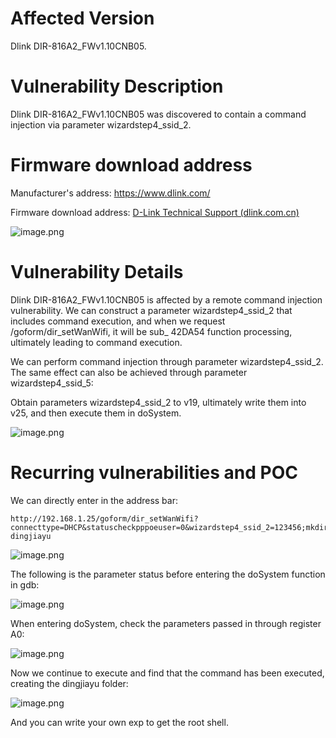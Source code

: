 # Affected Version

Dlink DIR-816A2\_FWv1.10CNB05.

# Vulnerability Description

Dlink DIR-816A2\_FWv1.10CNB05 was discovered to contain a command injection via parameter wizardstep4\_ssid\_2.

# Firmware download address

Manufacturer's address: <https://www.dlink.com/>

Firmware download address: [D-Link Technical Support (dlink.com.cn)](http://www.dlink.com.cn/techsupport/AllPro.aspx)

![image.png](https://github.com/dkjiayu/Vul/blob/main/Pic/1.png?raw=true)

# Vulnerability Details

Dlink DIR-816A2\_FWv1.10CNB05 is affected by a remote command injection vulnerability.  We can construct a parameter wizardstep4\_ssid\_2 that includes command execution, and when we request /goform/dir\_setWanWifi, it will be sub\_ 42DA54 function processing, ultimately leading to command execution.

We can perform command injection through parameter wizardstep4\_ssid\_2. The same effect can also be achieved through parameter wizardstep4\_ssid\_5:

Obtain parameters wizardstep4\_ssid\_2 to v19, ultimately write them into v25, and then execute them in doSystem.

![image.png](https://github.com/dkjiayu/Vul/blob/main/Pic/2.png?raw=true)

# Recurring vulnerabilities and POC

We can directly enter in the address bar:

    http://192.168.1.25/goform/dir_setWanWifi?connecttype=DHCP&statuscheckpppoeuser=0&wizardstep4_ssid_2=123456;mkdir dingjiayu

![image.png](https://github.com/dkjiayu/Vul/blob/main/Pic/3.png?raw=true)

The following is the parameter status before entering the doSystem function in gdb:

![image.png](https://github.com/dkjiayu/Vul/blob/main/Pic/4.png?raw=true)

When entering doSystem, check the parameters passed in through register A0:

![image.png](https://github.com/dkjiayu/Vul/blob/main/Pic/5.png?raw=true)

Now we continue to execute and find that the command has been executed, creating the dingjiayu folder:

![image.png](https://github.com/dkjiayu/Vul/blob/main/Pic/6.png?raw=true)

And you can write your own exp to get the root shell.
